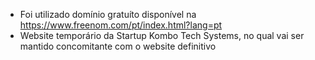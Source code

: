 * Foi utilizado domínio gratuíto disponível na https://www.freenom.com/pt/index.html?lang=pt
* Website temporário da Startup Kombo Tech Systems, no qual vai ser mantido concomitante com o website definitivo
